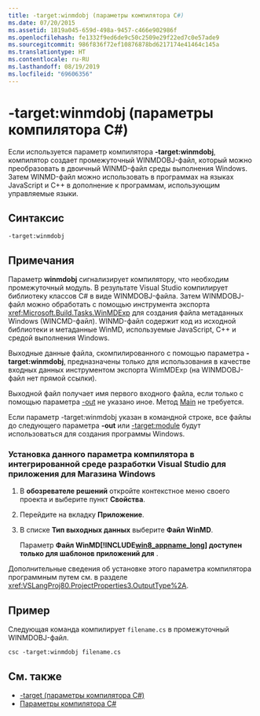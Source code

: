 ```yaml
---
title: -target:winmdobj (параметры компилятора C#)
ms.date: 07/20/2015
ms.assetid: 1819a045-659d-498a-9457-c466e902986f
ms.openlocfilehash: fe1332f9ed6de9c50c2509e29f22ed7c0e57ade9
ms.sourcegitcommit: 986f836f72ef10876878bd6217174e41464c145a
ms.translationtype: HT
ms.contentlocale: ru-RU
ms.lasthandoff: 08/19/2019
ms.locfileid: "69606356"
---
```

# <a name="-targetwinmdobj-c-compiler-options"></a>-target:winmdobj (параметры компилятора C#)
Если используется параметр компилятора **-target:winmdobj**, компилятор создает промежуточный WINMDOBJ-файл, который можно преобразовать в двоичный WINMD-файл среды выполнения Windows. Затем WINMD-файл можно использовать в программах на языках JavaScript и C++ в дополнение к программам, использующим управляемые языки.  
  
## <a name="syntax"></a>Синтаксис  
  
```console  
-target:winmdobj  
```  
  
## <a name="remarks"></a>Примечания  
 Параметр **winmdobj** сигнализирует компилятору, что необходим промежуточный модуль. В результате Visual Studio компилирует библиотеку классов C# в виде WINMDOBJ-файла. Затем WINMDOBJ-файл можно обработать с помощью инструмента экспорта <xref:Microsoft.Build.Tasks.WinMDExp> для создания файла метаданных Windows (WINCMD-файл). WINMD-файл содержит код из исходной библиотеки и метаданные WinMD, используемые JavaScript, C++ и средой выполнения Windows.  
  
 Выходные данные файла, скомпилированного с помощью параметра **-target:winmdobj**, предназначены только для использования в качестве входных данных инструментом экспорта WimMDExp (на WINMDOBJ-файл нет прямой ссылки).  
  
 Выходной файл получает имя первого входного файла, если только с помощью параметра [-out](./out-compiler-option.md) не указано иное. Метод [Main](../../programming-guide/main-and-command-args/index.md) не требуется.  
  
 Если параметр -target:winmdobj указан в командной строке, все файлы до следующего параметра **-out** или [-target:module](./target-module-compiler-option.md) будут использоваться для создания программы Windows.  
  
### <a name="to-set-this-compiler-option-in-the-visual-studio-ide-for-a-windows-store-app"></a>Установка данного параметра компилятора в интегрированной среде разработки Visual Studio для приложения для Магазина Windows  
  
1. В **обозревателе решений** откройте контекстное меню своего проекта и выберите пункт **Свойства**.  
  
2. Перейдите на вкладку **Приложение**.  
  
3. В списке **Тип выходных данных** выберите **Файл WinMD**.  
  
     Параметр **Файл WinMD[!INCLUDE[win8_appname_long](~/includes/win8-appname-long-md.md)] доступен только для шаблонов приложений для** .  
  
 Дополнительные сведения об установке этого параметра компилятора программным путем см. в разделе <xref:VSLangProj80.ProjectProperties3.OutputType%2A>.  
  
## <a name="example"></a>Пример  
 Следующая команда компилирует `filename.cs` в промежуточный WINMDOBJ-файл.  
  
```console  
csc -target:winmdobj filename.cs  
```  
  
## <a name="see-also"></a>См. также

- [-target (параметры компилятора C#)](./target-compiler-option.md)
- [Параметры компилятора C# ](./index.md)
